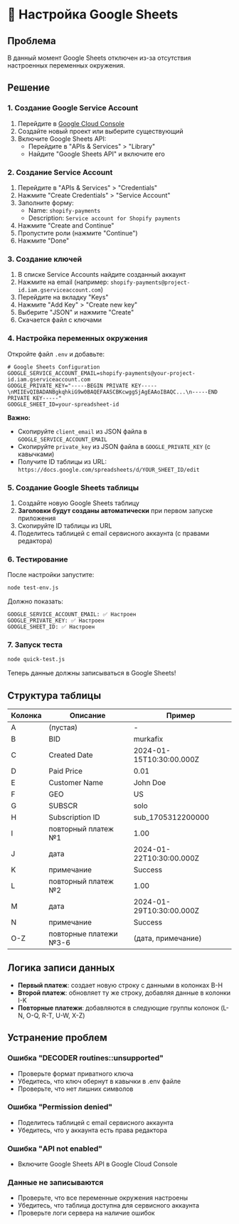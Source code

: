 # 🔧 Настройка Google Sheets

## Проблема
В данный момент Google Sheets отключен из-за отсутствия настроенных переменных окружения.

## Решение

### 1. Создание Google Service Account

1. Перейдите в [Google Cloud Console](https://console.cloud.google.com/)
2. Создайте новый проект или выберите существующий
3. Включите Google Sheets API:
   - Перейдите в "APIs & Services" > "Library"
   - Найдите "Google Sheets API" и включите его

### 2. Создание Service Account

1. Перейдите в "APIs & Services" > "Credentials"
2. Нажмите "Create Credentials" > "Service Account"
3. Заполните форму:
   - Name: `shopify-payments`
   - Description: `Service account for Shopify payments`
4. Нажмите "Create and Continue"
5. Пропустите роли (нажмите "Continue")
6. Нажмите "Done"

### 3. Создание ключей

1. В списке Service Accounts найдите созданный аккаунт
2. Нажмите на email (например: `shopify-payments@project-id.iam.gserviceaccount.com`)
3. Перейдите на вкладку "Keys"
4. Нажмите "Add Key" > "Create new key"
5. Выберите "JSON" и нажмите "Create"
6. Скачается файл с ключами

### 4. Настройка переменных окружения

Откройте файл `.env` и добавьте:

```env
# Google Sheets Configuration
GOOGLE_SERVICE_ACCOUNT_EMAIL=shopify-payments@your-project-id.iam.gserviceaccount.com
GOOGLE_PRIVATE_KEY="-----BEGIN PRIVATE KEY-----\nMIIEvQIBADANBgkqhkiG9w0BAQEFAASCBKcwggSjAgEAAoIBAQC...\n-----END PRIVATE KEY-----"
GOOGLE_SHEET_ID=your-spreadsheet-id
```

**Важно:** 
- Скопируйте `client_email` из JSON файла в `GOOGLE_SERVICE_ACCOUNT_EMAIL`
- Скопируйте `private_key` из JSON файла в `GOOGLE_PRIVATE_KEY` (с кавычками)
- Получите ID таблицы из URL: `https://docs.google.com/spreadsheets/d/YOUR_SHEET_ID/edit`

### 5. Создание Google Sheets таблицы

1. Создайте новую Google Sheets таблицу
2. **Заголовки будут созданы автоматически** при первом запуске приложения
3. Скопируйте ID таблицы из URL
4. Поделитесь таблицей с email сервисного аккаунта (с правами редактора)

### 6. Тестирование

После настройки запустите:

```bash
node test-env.js
```

Должно показать:
```
GOOGLE_SERVICE_ACCOUNT_EMAIL: ✅ Настроен
GOOGLE_PRIVATE_KEY: ✅ Настроен  
GOOGLE_SHEET_ID: ✅ Настроен
```

### 7. Запуск теста

```bash
node quick-test.js
```

Теперь данные должны записываться в Google Sheets!

## Структура таблицы

| Колонка | Описание | Пример |
|---------|----------|--------|
| A | (пустая) | - |
| B | BID | murkafix |
| C | Created Date | 2024-01-15T10:30:00.000Z |
| D | Paid Price | 0.01 |
| E | Customer Name | John Doe |
| F | GEO | US |
| G | SUBSCR | solo |
| H | Subscription ID | sub_1705312200000 |
| I | повторный платеж №1 | 1.00 |
| J | дата | 2024-01-22T10:30:00.000Z |
| K | примечание | Success |
| L | повторный платеж №2 | 1.00 |
| M | дата | 2024-01-29T10:30:00.000Z |
| N | примечание | Success |
| O-Z | повторные платежи №3-6 | (дата, примечание) |

## Логика записи данных

- **Первый платеж**: создает новую строку с данными в колонках B-H
- **Второй платеж**: обновляет ту же строку, добавляя данные в колонки I-K
- **Повторные платежи**: добавляются в следующие группы колонок (L-N, O-Q, R-T, U-W, X-Z)

## Устранение проблем

### Ошибка "DECODER routines::unsupported"
- Проверьте формат приватного ключа
- Убедитесь, что ключ обернут в кавычки в .env файле
- Проверьте, что нет лишних символов

### Ошибка "Permission denied"
- Поделитесь таблицей с email сервисного аккаунта
- Убедитесь, что у аккаунта есть права редактора

### Ошибка "API not enabled"
- Включите Google Sheets API в Google Cloud Console

### Данные не записываются
- Проверьте, что все переменные окружения настроены
- Убедитесь, что таблица доступна для сервисного аккаунта
- Проверьте логи сервера на наличие ошибок 